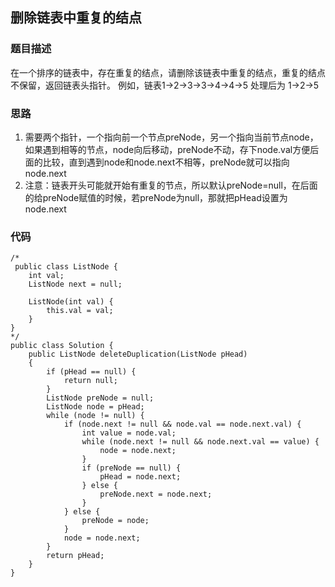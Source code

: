 ## 删除链表中重复的结点

### 题目描述
在一个排序的链表中，存在重复的结点，请删除该链表中重复的结点，重复的结点不保留，返回链表头指针。 例如，链表1->2->3->3->4->4->5 处理后为 1->2->5

### 思路
1. 需要两个指针，一个指向前一个节点preNode，另一个指向当前节点node，如果遇到相等的节点，node向后移动，preNode不动，存下node.val方便后面的比较，直到遇到node和node.next不相等，preNode就可以指向node.next
2. 注意：链表开头可能就开始有重复的节点，所以默认preNode=null，在后面的给preNode赋值的时候，若preNode为null，那就把pHead设置为node.next

### 代码
    /*
     public class ListNode {
        int val;
        ListNode next = null;
    
        ListNode(int val) {
            this.val = val;
        }
    }
    */
    public class Solution {
        public ListNode deleteDuplication(ListNode pHead)
        {
    		if (pHead == null) {
    			return null;
    		}
    		ListNode preNode = null;
    		ListNode node = pHead;
    		while (node != null) {
    			if (node.next != null && node.val == node.next.val) {
    				int value = node.val;
    				while (node.next != null && node.next.val == value) {
    					node = node.next;
    				}
    				if (preNode == null) {
    					pHead = node.next;
    				} else {
    					preNode.next = node.next;
    				}
    			} else {
    				preNode = node;
    			}
                node = node.next;
    		}
    		return pHead;
        }
    }

